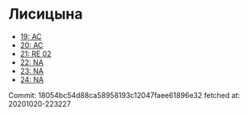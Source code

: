# Лисицына
- [19: AC](19.md)
- [20: AC](20.md)
- [21: RE 02](21.md)
- [22: NA](22.md)
- [23: NA](23.md)
- [24: NA](24.md)

Commit: 18054bc54d88ca58958193c12047faee61896e32
 fetched at: 20201020-223227
